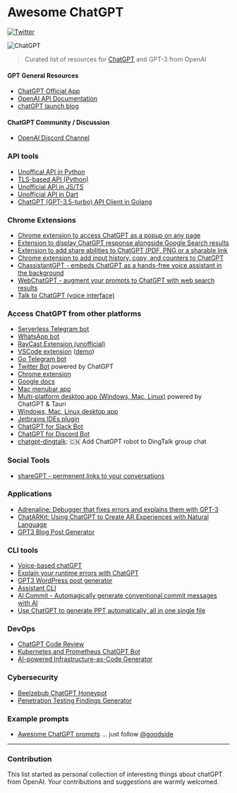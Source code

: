 # Awesome ChatGPT
[![Twitter](https://img.shields.io/twitter/url.svg?label=Follow%20%40humanloop&style=social&url=https%3A%2F%2Ftwitter.com-humanloop)](https://twitter.com/humanloop)


![ChatGPT](/chatgpt-header.png)

> Curated list of resources for [ChatGPT](https://chat.openai.com) and GPT-3 from OpenAI

#### GPT General Resources

- [ChatGPT Official App](https://chat.openai.com)
- [OpenAI API Documentation](https://beta.openai.com/docs)
- [chatGPT launch blog](https://openai.com/blog/chatgpt/)

#### ChatGPT Community / Discussion
- [OpenAI Discord Channel](https://discord.com/invite/openai)


### API tools
- [Unoffical API in Python](https://github.com/acheong08/ChatGPT)
- [TLS-based API (Python)](https://github.com/rawandahmad698/PyChatGPT)
- [Unofficial API in JS/TS](https://github.com/transitive-bullshit/chatgpt-api)
- [Unofficial API in Dart](https://github.com/MisterJimson/chatgpt_api_dart)
- [ChatGPT (GPT-3.5-turbo) API Client in Golang](https://github.com/AlmazDelDiablo/gpt3-5-turbo-go)

### Chrome Extensions
- [Chrome extension to access ChatGPT as a popup on any page](https://github.com/kazuki-sf/ChatGPT_Extension)
- [Extension to display ChatGPT response alongside Google Search results](https://github.com/wong2/chat-gpt-google-extension)
- [Extension to add share abilities to ChatGPT (PDF, PNG or a sharable link](https://github.com/liady/ChatGPT-pdf)
- [Chrome extension to add input history, copy, and counters to ChatGPT](https://chrome.google.com/webstore/detail/superpower-chatgpt/amhmeenmapldpjdedekalnfifgnpfnkc)
- [ChassistantGPT - embeds ChatGPT as a hands-free voice assistant in the background](https://github.com/idosal/assistant-chat-gpt)
- [WebChatGPT - augment your prompts to ChatGPT with web search results](https://github.com/qunash/chatgpt-advanced/)
- [Talk to ChatGPT (voice interface)](https://github.com/C-Nedelcu/talk-to-chatgpt)


### Access ChatGPT from other platforms
- [Serverless Telegram bot](https://github.com/franalgaba/chatgpt-telegram-bot-serverless)
- [WhatsApp bot](https://github.com/danielgross/whatsapp-gpt)
- [RayCast Extension (unofficial)](https://github.com/abielzulio/chatgpt-raycast)
- [VSCode extension](https://github.com/mpociot/chatgpt-vscode) ([demo](https://twitter.com/marcelpociot/status/1599180144551526400))
- [Go Telegram bot](https://github.com/m1guelpf/chatgpt-telegram)
- [Twitter Bot](https://github.com/transitive-bullshit/chatgpt-twitter-bot) powered by ChatGPT
- [Chrome extension](https://github.com/kazuki-sf/ChatGPT_Extension)
- [Google docs](https://github.com/cesarhuret/docGPT)
- [Mac menubar app](https://github.com/vincelwt/chatgpt-mac)
- [Multi-platform desktop app (Windows, Mac, Linux)](https://github.com/lencx/ChatGPT) powered by ChatGPT & Tauri
- [Windows, Mac, Linux desktop app](https://github.com/sonnylazuardi/chatgpt-desktop)
- [Jetbrains IDEs plugin](https://github.com/LiLittleCat/intellij-chatgpt)
- [ChatGPT for Slack Bot](https://github.com/pedrorito/ChatGPTSlackBot)
- [ChatGPT for Discord Bot](https://github.com/m1guelpf/chatgpt-discord)
- [chatgpt-dingtalk](https://github.com/eryajf/chatgpt-dingtalk): :cn: Add ChatGPT robot to DingTalk group chat

### Social Tools
- [shareGPT - permenent links to your conversations](https://github.com/domeccleston/sharegpt)

### Applications
- [Adrenaline: Debugger that fixes errors and explains them with GPT-3](https://github.com/shobrook/adrenaline/)
- [ChatARKit: Using ChatGPT to Create AR Experiences with Natural Language](https://github.com/trzy/ChatARKit)
- [GPT3 Blog Post Generator](https://github.com/simplysabir/AI-Writing-Assistant)

### CLI tools
- [Voice-based chatGPT](https://github.com/platelminto/chatgpt-conversation)
- [Explain your runtime errors with ChatGPT](https://github.com/shobrook/stackexplain)
- [GPT3 WordPress post generator](https://github.com/nicolaballotta/gtp3-wordpress-post-generator)
- [Assistant CLI](https://github.com/diciaup/assistant-cli)
- [AI Commit - Automagically generate conventional commit messages with AI](https://github.com/guanguans/ai-commit)
- [Use ChatGPT to generate PPT automatically, all in one single file](https://github.com/williamfzc/chat-gpt-ppt)

### DevOps
- [ChatGPT Code Review](https://github.com/kxxt/chatgpt-action)
- [Kubernetes and Prometheus ChatGPT Bot](https://github.com/robusta-dev/kubernetes-chatgpt-bot)
- [AI-powered Infrastructure-as-Code Generator](https://github.com/gofireflyio/aiac)

### Cybersecurity
- [Beelzebub ChatGPT Honeypot](https://github.com/mariocandela/beelzebub)
- [Penetration Testing Findings Generator](https://github.com/Stratus-Security/FinGen)

### Example prompts
- [Awesome ChatGPT prompts](https://github.com/f/awesome-chatgpt-prompts)
... just follow [@goodside](https://twitter.com/goodside)




---

### Contribution

This list started as personal collection of interesting things about chatGPT from OpenAI. Your contributions and suggestions are warmly welcomed.

